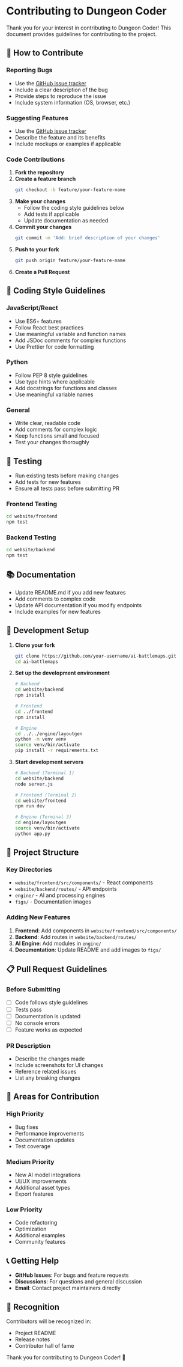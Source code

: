 # Contributing to Dungeon Coder

Thank you for your interest in contributing to Dungeon Coder! This document provides guidelines for contributing to the project.

## 🤝 How to Contribute

### Reporting Bugs

- Use the [GitHub issue tracker](https://github.com/WeiHanTu/ai-battlemaps/issues)
- Include a clear description of the bug
- Provide steps to reproduce the issue
- Include system information (OS, browser, etc.)

### Suggesting Features

- Use the [GitHub issue tracker](https://github.com/WeiHanTu/ai-battlemaps/issues)
- Describe the feature and its benefits
- Include mockups or examples if applicable

### Code Contributions

1. **Fork the repository**
2. **Create a feature branch**
   ```bash
   git checkout -b feature/your-feature-name
   ```
3. **Make your changes**
   - Follow the coding style guidelines below
   - Add tests if applicable
   - Update documentation as needed
4. **Commit your changes**
   ```bash
   git commit -m 'Add: brief description of your changes'
   ```
5. **Push to your fork**
   ```bash
   git push origin feature/your-feature-name
   ```
6. **Create a Pull Request**

## 📝 Coding Style Guidelines

### JavaScript/React
- Use ES6+ features
- Follow React best practices
- Use meaningful variable and function names
- Add JSDoc comments for complex functions
- Use Prettier for code formatting

### Python
- Follow PEP 8 style guidelines
- Use type hints where applicable
- Add docstrings for functions and classes
- Use meaningful variable names

### General
- Write clear, readable code
- Add comments for complex logic
- Keep functions small and focused
- Test your changes thoroughly

## 🧪 Testing

- Run existing tests before making changes
- Add tests for new features
- Ensure all tests pass before submitting PR

### Frontend Testing
```bash
cd website/frontend
npm test
```

### Backend Testing
```bash
cd website/backend
npm test
```

## 📚 Documentation

- Update README.md if you add new features
- Add comments to complex code
- Update API documentation if you modify endpoints
- Include examples for new features

## 🚀 Development Setup

1. **Clone your fork**
   ```bash
   git clone https://github.com/your-username/ai-battlemaps.git
   cd ai-battlemaps
   ```

2. **Set up the development environment**
   ```bash
   # Backend
   cd website/backend
   npm install
   
   # Frontend
   cd ../frontend
   npm install
   
   # Engine
   cd ../../engine/layoutgen
   python -m venv venv
   source venv/bin/activate
   pip install -r requirements.txt
   ```

3. **Start development servers**
   ```bash
   # Backend (Terminal 1)
   cd website/backend
   node server.js
   
   # Frontend (Terminal 2)
   cd website/frontend
   npm run dev
   
   # Engine (Terminal 3)
   cd engine/layoutgen
   source venv/bin/activate
   python app.py
   ```

## 🔧 Project Structure

### Key Directories
- `website/frontend/src/components/` - React components
- `website/backend/routes/` - API endpoints
- `engine/` - AI and processing engines
- `figs/` - Documentation images

### Adding New Features
1. **Frontend**: Add components in `website/frontend/src/components/`
2. **Backend**: Add routes in `website/backend/routes/`
3. **AI Engine**: Add modules in `engine/`
4. **Documentation**: Update README and add images to `figs/`

## 📋 Pull Request Guidelines

### Before Submitting
- [ ] Code follows style guidelines
- [ ] Tests pass
- [ ] Documentation is updated
- [ ] No console errors
- [ ] Feature works as expected

### PR Description
- Describe the changes made
- Include screenshots for UI changes
- Reference related issues
- List any breaking changes

## 🎯 Areas for Contribution

### High Priority
- Bug fixes
- Performance improvements
- Documentation updates
- Test coverage

### Medium Priority
- New AI model integrations
- UI/UX improvements
- Additional asset types
- Export features

### Low Priority
- Code refactoring
- Optimization
- Additional examples
- Community features

## 📞 Getting Help

- **GitHub Issues**: For bugs and feature requests
- **Discussions**: For questions and general discussion
- **Email**: Contact project maintainers directly

## 🙏 Recognition

Contributors will be recognized in:
- Project README
- Release notes
- Contributor hall of fame

Thank you for contributing to Dungeon Coder! 🏰 